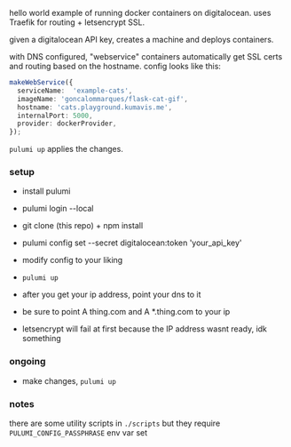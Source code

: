 hello world example of running docker containers on digitalocean.
uses Traefik for routing + letsencrypt SSL.

given a digitalocean API key,
creates a machine and deploys containers.

with DNS configured,
"webservice" containers automatically get SSL certs and routing based on the hostname.
config looks like this:

```ts
makeWebService({
  serviceName:  'example-cats',
  imageName: 'goncalommarques/flask-cat-gif',
  hostname: 'cats.playground.kumavis.me',
  internalPort: 5000,
  provider: dockerProvider,
});
```

`pulumi up` applies the changes.


### setup
- install pulumi
- pulumi login --local

- git clone (this repo) + npm install
- pulumi config set --secret digitalocean:token 'your_api_key'

- modify config to your liking
- `pulumi up`
- after you get your ip address, point your dns to it
- be sure to point A thing.com and A *.thing.com to your ip
- letsencrypt will fail at first because the IP address wasnt ready, idk something

### ongoing
- make changes, `pulumi up`

### notes
there are some utility scripts in `./scripts` but they require `PULUMI_CONFIG_PASSPHRASE` env var set
